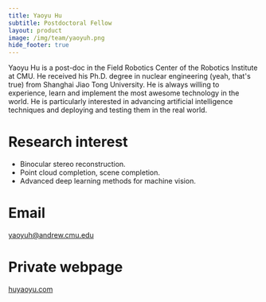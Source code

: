 ```yaml
---
title: Yaoyu Hu
subtitle: Postdoctoral Fellow 
layout: product
image: /img/team/yaoyuh.png
hide_footer: true
---
```


Yaoyu Hu is a post-doc in the Field Robotics Center of the Robotics Institute at CMU. He received his Ph.D. degree in nuclear engineering (yeah, that's true) from Shanghai Jiao Tong University. He is always willing to experience, learn and implement the most awesome technology in the world. He is particularly interested in advancing artificial intelligence techniques and deploying and testing them in the real world. 

# Research interest #
- Binocular stereo reconstruction.
- Point cloud completion, scene completion.
- Advanced deep learning methods for machine vision.

# Email #
yaoyuh@andrew.cmu.edu

# Private webpage #
<a href="http://huyaoyu.com" target="_blank">huyaoyu.com</a>
